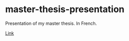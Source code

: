 # master-thesis-presentation

Presentation of my master thesis. In French.

[Link](https://github.com/dannywillems/master-thesis-presentation/blob/master/slides.pdf)
